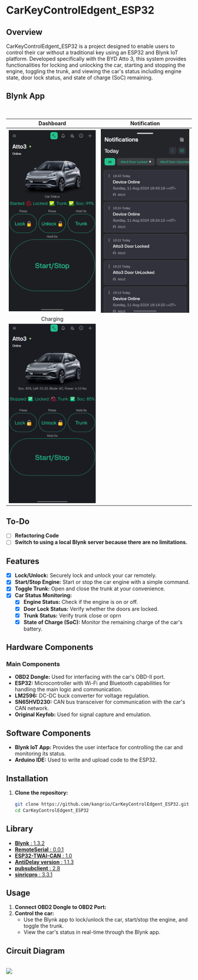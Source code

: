# CarKeyControlEdgent_ESP32

## Overview
CarKeyControlEdgent_ESP32 is a project designed to enable users to control their car without a traditional key using an ESP32 and Blynk IoT platform. Developed specifically with the BYD Atto 3, this system provides functionalities for locking and unlocking the car, starting and stopping the engine, toggling the trunk, and viewing the car's status including engine state, door lock status, and state of charge (SoC) remaining.

## Blynk App
<br/>

Dashboard             |  Notification
:-------------------------:|:-------------------------:
<img src="assets/Blynk%20App%20Dashboard.png" />  |  <img src="assets/Blynk%20App%20Notifications.png" />
Charging             |  
<img src="assets/Blynk%20App%20Charging.gif" />  |  

## To-Do
- [ ] **Refactoring Code**
- [ ] **Switch to using a local Blynk server because there are no limitations.**

## Features
- [x] **Lock/Unlock:** Securely lock and unlock your car remotely.
- [x] **Start/Stop Engine:** Start or stop the car engine with a simple command.
- [x] **Toggle Trunk:** Open and close the trunk at your convenience.
- [x] **Car Status Monitoring:**
  - [x] **Engine Status:** Check if the engine is on or off.
  - [x] **Door Lock Status:** Verify whether the doors are locked.
  - [x] **Trunk Status:** Verify trunk close or oprn
  - [x] **State of Charge (SoC):** Monitor the remaining charge of the car's battery.

## Hardware Components

### Main Components
- **OBD2 Dongle:** Used for interfacing with the car's OBD-II port.
- **ESP32:** Microcontroller with Wi-Fi and Bluetooth capabilities for handling the main logic and communication.
- **LM2596:** DC-DC buck converter for voltage regulation.
- **SN65HVD230:** CAN bus transceiver for communication with the car's CAN network.
- **Original Keyfob:** Used for signal capture and emulation.

<!-- ### Additional Components -->

## Software Components
- **Blynk IoT App:** Provides the user interface for controlling the car and monitoring its status.
- **Arduino IDE:** Used to write and upload code to the ESP32.


## Installation

1. **Clone the repository:**
   ```bash
   git clone https://github.com/kangrio/CarKeyControlEdgent_ESP32.git
   cd CarKeyControlEdgent_ESP32

## Library
- [**Blynk** : 1.3.2](https://github.com/blynkkk/blynk-library)
- [**RemoteSerial** : 0.0.1](https://github.com/kangrio/RemoteSerial)
- [**ESP32-TWAI-CAN** : 1.0](https://github.com/handmade0octopus/ESP32-TWAI-CAN)
- [**AntiDelay version** : 1.1.3](https://github.com/martinvichnal/AntiDelay)
- [**pubsubclient** : 2.8](https://github.com/knolleary/pubsubclient)
- [**sinricpro** : 3.3.1](https://github.com/sinricpro/esp8266-esp32-sdk)

## Usage
1. **Connect OBD2 Dongle to OBD2 Port:**
2. **Control the car:**
    - Use the Blynk app to lock/unlock the car, start/stop the engine, and toggle the trunk.
    - View the car's status in real-time through the Blynk app.
    

## Circuit Diagram
<br/>
<img src="Diagram/Circuit%20Diagram_schem.png"/>
<!-- ![Circuit Diagram](Diagram/Circuit%20Diagram_schem.png) -->

